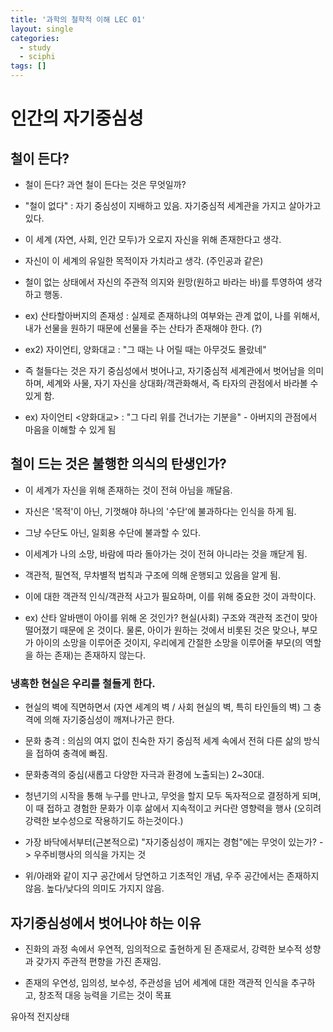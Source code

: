 ```yaml
---
title: '과학의 철학적 이해 LEC 01'
layout: single
categories:
  - study
  - sciphi
tags: []
---
```


# 인간의 자기중심성

## 철이 든다?

- 철이 든다? 과연 철이 든다는 것은 무엇일까?

- "철이 없다" : 자기 중심성이 지배하고 있음. 자기중심적 세계관을 가지고 살아가고 있다.

- 이 세계 (자연, 사회, 인간 모두)가 오로지 자신을 위해 존재한다고 생각.

- 자신이 이 세계의 유일한 목적이자 가치라고 생각. (주인공과 같은)

- 철이 없는 상태에서 자신의 주관적 의지와 원망(원하고 바라는 바)를 투영하여 생각하고 행동.

- ex) 산타할아버지의 존재성 : 실제로 존재하냐의 여부와는 관계 없이, 나를 위해서, 내가 선물을 원하기 때문에 선물을 주는 산타가 존재해야 한다. (?)

- ex2) 자이언티, 양화대교 : "그 때는 나 어릴 때는 아무것도 몰랐네"

- 즉 철들다는 것은 자기 중심성에서 벗어나고, 자기중심적 세계관에서 벗어남을 의미하며, 세계와 사물, 자기 자신을 상대화/객관화해서, 즉 타자의 관점에서 바라볼 수 있게 함.

- ex) 자이언티 <양화대교> : "그 다리 위를 건너가는 기분을" - 아버지의 관점에서 마음을 이해할 수 있게 됨

## 철이 드는 것은 불행한 의식의 탄생인가?

- 이 세계가 자신을 위해 존재하는 것이 전혀 아님을 깨달음.

- 자신은 '목적'이 아닌, 기껏해야 하나의 '수단'에 불과하다는 인식을 하게 됨.

- 그냥 수단도 아닌, 일회용 수단에 불과할 수 있다.

- 이세계가 나의 소망, 바람에 따라 돌아가는 것이 전혀 아니라는 것을 깨닫게 됨.

- 객관적, 필연적, 무차별적 법칙과 구조에 의해 운행되고 있음을 알게 됨.

- 이에 대한 객관적 인식/객관적 사고가 필요하며, 이를 위해 중요한 것이 과학이다. 

- ex) 산타 알바맨이 아이를 위해 온 것인가? 현실(사회) 구조와 객관적 조건이 맞아떨어졌기 때문에 온 것이다. 물론, 아이가 원하는 것에서 비롯된 것은 맞으나, 부모가 아이의 소망을 이루어준 것이지, 우리에게 간절한 소망을 이루어줄 부모(의 역할을 하는 존재)는 존재하지 않는다.

### 냉혹한 현실은 우리를 철들게 한다. 

- 현실의 벽에 직면하면서 (자연 세계의 벽 / 사회 현실의 벽, 특히 타인들의 벽) 그 충격에 의해 자기중심성이 깨져나가곤 한다.

- 문화 충격 : 의심의 여지 없이 친숙한 자기 중심적 세계 속에서 전혀 다른 삶의 방식을 접하여 충격에 빠짐.

- 문화충격의 중심(새롭고 다양한 자극과 환경에 노출되는) 2~30대.

- 청년기의 시작을 통해 누구를 만나고, 무엇을 할지 모두 독자적으로 결정하게 되며, 이 때 접하고 경험한 문화가 이후 삶에서 지속적이고 커다란 영향력을 행사 (오히려 강력한 보수성으로 작용하기도 하는것이다.)

- 가장 바닥에서부터(근본적으로) "자기중심성이 깨지는 경험"에는 무엇이 있는가? -> 우주비행사의 의식을 가지는 것

- 위/아래와 같이 지구 공간에서 당연하고 기초적인 개념, 우주 공간에서는 존재하지 않음. 높다/낮다의 의미도 가지지 않음.

## 자기중심성에서 벗어나야 하는 이유

- 진화의 과정 속에서 우연적, 임의적으로 출현하게 된 존재로서, 강력한 보수적 성향과 갖가지 주관적 편향을 가진 존재임.

- 존재의 우연성, 임의성, 보수성, 주관성을 넘어 세계에 대한 객관적 인식을 추구하고, 창조적 대응 능력을 기르는 것이 목표


유아적 전지상태